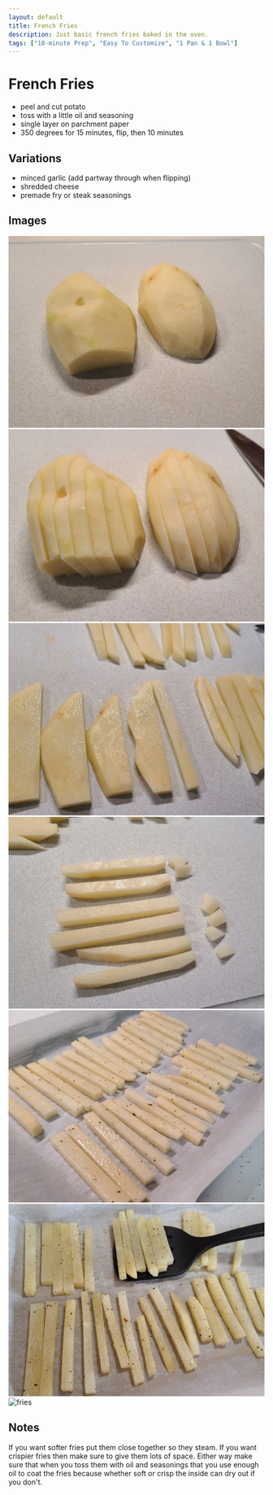 ```yaml
---
layout: default
title: French Fries
description: Just basic french fries baked in the oven.
tags: ["10-minute Prep", "Easy To Customize", "1 Pan & 1 Bowl"]
---
```


# French Fries

- peel and cut potato
- toss with a little oil and seasoning
- single layer on parchment paper
- 350 degrees for 15 minutes, flip, then 10 minutes

## Variations

- minced garlic (add partway through when flipping)
- shredded cheese
- premade fry or steak seasonings

## Images

![fries](/assets/images/recipes/fries/fries-1.jpg)
![fries](/assets/images/recipes/fries/fries-2.jpg)
![fries](/assets/images/recipes/fries/fries-3.jpg)
![fries](/assets/images/recipes/fries/fries-4.jpg)
![fries](/assets/images/recipes/fries/fries-5.jpg)
![fries](/assets/images/recipes/fries/fries-6.jpg)
![fries](/assets/images/recipes/fries/fries-7.jpg)

## Notes

If you want softer fries put them close together so they steam. If you want crispier fries then make sure to give them lots of space. Either way make sure that when you toss them with oil and seasonings that you use enough oil to coat the fries because whether soft or crisp the inside can dry out if you don't.
